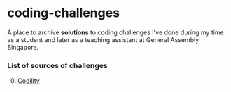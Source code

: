 # coding-challenges

A place to archive **solutions** to coding challenges I've done during my time as a student and later as a teaching assistant at General Assembly Singapore.

### List of sources of challenges
0. [Codility](https://codility.com/programmers/)
